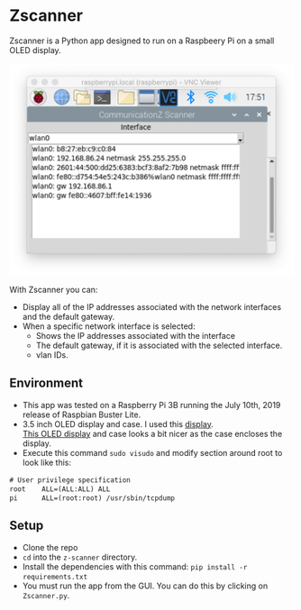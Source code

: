 # Zscanner
Zscanner is a Python app designed to run on a Raspbeery Pi on a small OLED display.

![Zscanner](img/Zscanner.png)

With Zscanner you can:
* Display all of the IP addresses associated with the network interfaces and the default gateway.
* When a specific network interface is selected:
  * Shows the IP addresses associated with the interface
  * The default gateway, if it is associated with the selected interface.
  * vlan IDs.
  
  
##  Environment
* This app was tested on a Raspberry Pi 3B running the July 10th, 2019 release of Raspbian Buster Lite.
* 3.5 inch OLED display and case.  I used this [display](https://www.amazon.com/gp/product/B07DWSQMKR/ref=ppx_yo_dt_b_asin_title_o01_s00?ie=UTF8&psc=1).  
[This OLED display](https://www.amazon.com/Raspberry-320x480-Monitor-Raspbian-RetroPie/dp/B07N38B86S/ref=sr_1_1?keywords=for+Raspberry+Pi+3+B%2B+3.5+inch+Touch+Screen+with+Case%2C+320x480+Pixel+Monitor+TFT+LCD+Game+Display+%5BSupport+Raspbian%2C+Ubuntu%2C+Kali%2C+RetroPie+System%5D&qid=1565227362&s=electronics&sr=1-1) 
and case looks a bit nicer as the case encloses the display.
* Execute this command `sudo visudo` and modify section around root to look like this:
```
# User privilege specification
root    ALL=(ALL:ALL) ALL
pi      ALL=(root:root) /usr/sbin/tcpdump
```

## Setup
* Clone the repo
* `cd` into the `z-scanner` directory.
* Install the dependencies with this command: ```pip install -r requirements.txt```
* You must run the app from the GUI.  You can do this by clicking on ```Zscanner.py```.  
